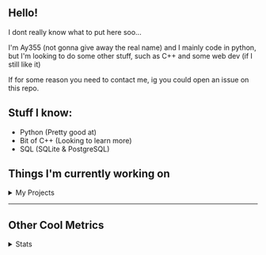 ## Hello!

I dont really know what to put here soo...

I'm Ay355 (not gonna give away the real name) and I mainly code in python, but I'm looking to do some other stuff, such as C++ and some web dev (if I still like it)

If for some reason you need to contact me, ig you could open an issue on this repo.

## Stuff I know:
 - Python (Pretty good at)
 - Bit of C++ (Looking to learn more)
 - SQL (SQLite & PostgreSQL)

 
## Things I'm currently working on

<details>
 <summary>My Projects</summary>
<br>
 
[Standle](https://discord.com/oauth2/authorize?client_id=810345494223781899&scope=bot&permissions=8)
 - A multipurpose discord bot for your server made with python and discord.py.

[RoboAy355](https://github.com/Ay-355/RoboAy355)
 - A personal discord bot that I use for random things.

[cube-timer](https://github.com/Ay-355/cube-timer)
 - A rubik's cube timer I'm making to practice C++

That's pretty much it, other stuff is closed-source or I'm too lazy to continue doing.
</details>


---
## Other Cool Metrics


<details>
<summary>Stats</summary>
<br>
 
<a href="https://github.com/Ay-355">
 <img align="center" src="https://github-readme-stats.vercel.app/api?username=Ay-355&theme=tokyonight&show_icons=true&count_private=true&hide_border=true" />
</a><a href="https://github.com/Ay-355">
  <img align="center" src="https://github-readme-stats.vercel.app/api/top-langs/?username=Ay-355&hide=toml&layout=compact&langs_count=8&theme=tokyonight&hide_border=true" />
</a>

 
&nbsp;

 
<!--START_SECTION:waka-->
**🐱 My Github Data** 

> 🏆 293 Contributions in the Year 2021
 > 
> 📦 1.1 kB Used in Github's Storage 
 > 
> 🚫 Not Opted to Hire
 > 
> 📜 9 Public Repositories 
 > 
> 🔑 3 Private Repositories  
 > 
**I'm a Night 🦉** 

```text
🌞 Morning    7 commits      █░░░░░░░░░░░░░░░░░░░░░░░░   3.89% 
🌆 Daytime    72 commits     ██████████░░░░░░░░░░░░░░░   40.0% 
🌃 Evening    93 commits     █████████████░░░░░░░░░░░░   51.67% 
🌙 Night      8 commits      █░░░░░░░░░░░░░░░░░░░░░░░░   4.44%

```
📅 **I'm Most Productive on Monday** 

```text
Monday       32 commits     ████░░░░░░░░░░░░░░░░░░░░░   17.78% 
Tuesday      28 commits     ████░░░░░░░░░░░░░░░░░░░░░   15.56% 
Wednesday    17 commits     ██░░░░░░░░░░░░░░░░░░░░░░░   9.44% 
Thursday     29 commits     ████░░░░░░░░░░░░░░░░░░░░░   16.11% 
Friday       27 commits     ███░░░░░░░░░░░░░░░░░░░░░░   15.0% 
Saturday     26 commits     ███░░░░░░░░░░░░░░░░░░░░░░   14.44% 
Sunday       21 commits     ███░░░░░░░░░░░░░░░░░░░░░░   11.67%

```


📊 **This Week I Spent My Time On** 

```text
⌚︎ Time Zone: America/Phoenix

💬 Programming Languages: 
Python                   17 hrs 50 mins      ███████████████░░░░░░░░░░   62.88% 
C++                      7 hrs 16 mins       ██████░░░░░░░░░░░░░░░░░░░   25.67% 
CMake                    2 hrs 57 mins       ██░░░░░░░░░░░░░░░░░░░░░░░   10.4% 
Text                     7 mins              ░░░░░░░░░░░░░░░░░░░░░░░░░   0.42% 
Other                    6 mins              ░░░░░░░░░░░░░░░░░░░░░░░░░   0.36%

🔥 Editors: 
VS Code                  18 hrs 2 mins       ████████████████░░░░░░░░░   63.64% 
Visual Studio            10 hrs 18 mins      █████████░░░░░░░░░░░░░░░░   36.36%

🐱‍💻 Projects: 
standle-bot              11 hrs 17 mins      ██████████░░░░░░░░░░░░░░░   39.81% 
cube-timer               7 hrs 22 mins       ██████░░░░░░░░░░░░░░░░░░░   26.02% 
RoboAy355                6 hrs 44 mins       ██████░░░░░░░░░░░░░░░░░░░   23.75% 
grass                    2 hrs 55 mins       ██░░░░░░░░░░░░░░░░░░░░░░░   10.34% 
connscript               1 min               ░░░░░░░░░░░░░░░░░░░░░░░░░   0.08%

💻 Operating System: 
Windows                  28 hrs 21 mins      █████████████████████████   100.0%

```

**I Mostly Code in Python** 

```text
Python                   6 repos             ██████████████████░░░░░░░   75.0% 
HTML                     1 repo              ███░░░░░░░░░░░░░░░░░░░░░░   12.5% 
C++                      1 repo              ███░░░░░░░░░░░░░░░░░░░░░░   12.5%

```



 Last Updated on 15/06/2021
<!--END_SECTION:waka-->
</details>
